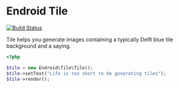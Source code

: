 Endroid Tile
============

[![Build Status](https://secure.travis-ci.org/endroid/tile.png)](http://travis-ci.org/endroid/tile)

Tile helps you generate images containing a typically Delft blue tile background and a saying.

```php
<?php

$tile = new Endroid\Tile\Tile();
$tile->setText("Life is too short to be generating tiles");
$tile->render();
```